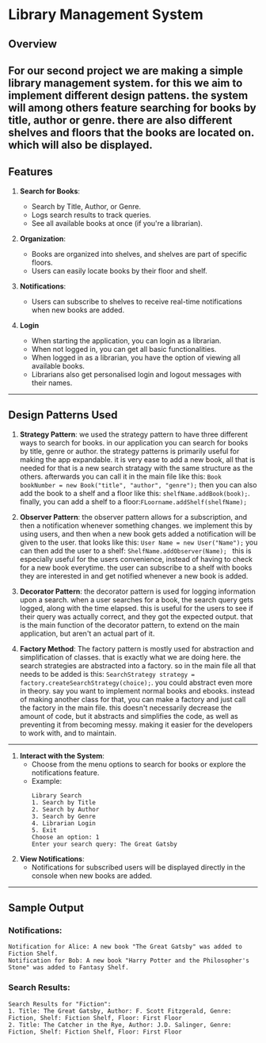 # Library Management System

## Overview
For our second project we are making a simple library management system. 
for this we aim to implement different design pattens. the system will among others feature searching for books by title, author or genre. 
there are also different shelves and floors that the books are located on. which will also be displayed.
---

## Features
1. **Search for Books**:
    - Search by Title, Author, or Genre.
    - Logs search results to track queries.
    - See all available books at once (if you're a librarian).

2. **Organization**:
    - Books are organized into shelves, and shelves are part of specific floors.
    - Users can easily locate books by their floor and shelf.

3. **Notifications**:
    - Users can subscribe to shelves to receive real-time notifications when new books are added.

4. **Login**
    - When starting the application, you can login as a librarian.
    - When not logged in, you can get all basic functionalities.
    - When logged in as a librarian, you have the option of viewing all available books.
    - Librarians also get personalised login and logout messages with their names.
---

## Design Patterns Used
1. **Strategy Pattern**:
we used the strategy pattern to have three different ways to search for books. 
in our application you can search for books by title, genre or author. 
the strategy patterns is primarily useful for making the app expandable. 
it is very ease to add a new book, all that is needed for that is a new search stratagy with the same structure as the others. 
afterwards you can call it in the main file like this:
`Book bookNumber = new Book("title", "author", "genre");`
then you can also add the book to a shelf and a floor like this: 
`shelfName.addBook(book);`.
finally, you can add a shelf to a floor:`FLoorname.addShelf(shelfName);`

2. **Observer Pattern**:
the observer pattern allows for a subscription, and then a notification whenever something changes. we implement this by using users,
and then when a new book gets added a notification will be given to the user. that looks like this:  `User Name = new User("Name");` 
you can then add the user to a shelf: `ShelfName.addObserver(Name); `
this is especially useful for the users convenience, instead of having to check for a new book everytime. 
the user can subscribe to a shelf with books they are interested in and get notified whenever a new book is added.

3. **Decorator Pattern**:
the decorator pattern is used for logging information upon a search. when a user searches for a book, 
the search query gets logged, along with the time elapsed. this is useful for the users to see if their query was actually correct,
and they got the expected output. that is the main function of the decorator pattern, to extend on the main application,
but aren't an actual part of it.

4. **Factory Method**:
The factory pattern is mostly used for abstraction and simplification of classes. that is exactly what we are doing here.
the search strategies are abstracted into a factory. so in the main file all that needs to be added is this:
`SearchStrategy strategy = factory.createSearchStrategy(choice);`. you could abstract even more in theory.
say you want to implement normal books and ebooks. instead of making another class for that, 
you can make a factory and just call the factory in the main file. this doesn't necessarily decrease the amount of code,
but it abstracts and simplifies the code, as well as preventing it from becoming messy. 
making it easier for the developers to work with, and to maintain.

---

1. **Interact with the System**:
    - Choose from the menu options to search for books or explore the notifications feature.
    - Example:
      ```
      Library Search
      1. Search by Title
      2. Search by Author
      3. Search by Genre
      4. Librarian Login
      5. Exit
      Choose an option: 1
      Enter your search query: The Great Gatsby
      ```
2. **View Notifications**:
    - Notifications for subscribed users will be displayed directly in the console when new books are added.

---

## Sample Output
### Notifications:
```
Notification for Alice: A new book "The Great Gatsby" was added to Fiction Shelf.
Notification for Bob: A new book "Harry Potter and the Philosopher's Stone" was added to Fantasy Shelf.
```

### Search Results:
```
Search Results for "Fiction":
1. Title: The Great Gatsby, Author: F. Scott Fitzgerald, Genre: Fiction, Shelf: Fiction Shelf, Floor: First Floor
2. Title: The Catcher in the Rye, Author: J.D. Salinger, Genre: Fiction, Shelf: Fiction Shelf, Floor: First Floor
```
